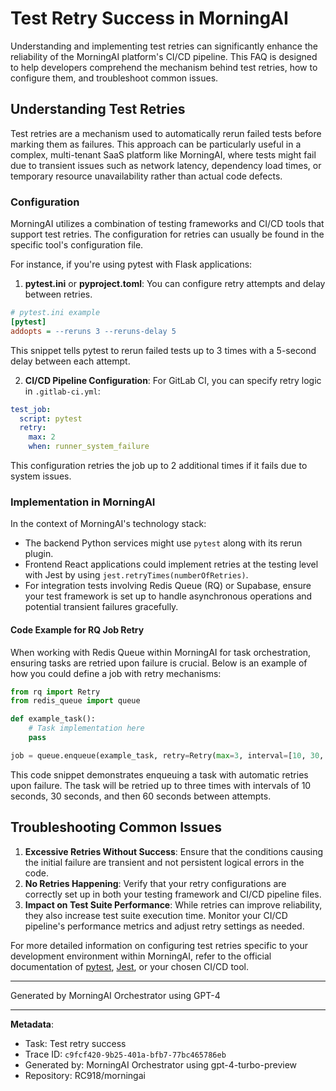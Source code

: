 # Test Retry Success in MorningAI

Understanding and implementing test retries can significantly enhance the reliability of the MorningAI platform's CI/CD pipeline. This FAQ is designed to help developers comprehend the mechanism behind test retries, how to configure them, and troubleshoot common issues.

## Understanding Test Retries

Test retries are a mechanism used to automatically rerun failed tests before marking them as failures. This approach can be particularly useful in a complex, multi-tenant SaaS platform like MorningAI, where tests might fail due to transient issues such as network latency, dependency load times, or temporary resource unavailability rather than actual code defects.

### Configuration

MorningAI utilizes a combination of testing frameworks and CI/CD tools that support test retries. The configuration for retries can usually be found in the specific tool's configuration file.

For instance, if you're using pytest with Flask applications:

1. **pytest.ini** or **pyproject.toml**: You can configure retry attempts and delay between retries.

```ini
# pytest.ini example
[pytest]
addopts = --reruns 3 --reruns-delay 5
```

This snippet tells pytest to rerun failed tests up to 3 times with a 5-second delay between each attempt.

2. **CI/CD Pipeline Configuration**: For GitLab CI, you can specify retry logic in `.gitlab-ci.yml`:

```yaml
test_job:
  script: pytest
  retry:
    max: 2
    when: runner_system_failure
```

This configuration retries the job up to 2 additional times if it fails due to system issues.

### Implementation in MorningAI

In the context of MorningAI's technology stack:

- The backend Python services might use `pytest` along with its rerun plugin.
- Frontend React applications could implement retries at the testing level with Jest by using `jest.retryTimes(numberOfRetries)`.
- For integration tests involving Redis Queue (RQ) or Supabase, ensure your test framework is set up to handle asynchronous operations and potential transient failures gracefully.

#### Code Example for RQ Job Retry

When working with Redis Queue within MorningAI for task orchestration, ensuring tasks are retried upon failure is crucial. Below is an example of how you could define a job with retry mechanisms:

```python
from rq import Retry
from redis_queue import queue

def example_task():
    # Task implementation here
    pass

job = queue.enqueue(example_task, retry=Retry(max=3, interval=[10, 30, 60]))
```

This code snippet demonstrates enqueuing a task with automatic retries upon failure. The task will be retried up to three times with intervals of 10 seconds, 30 seconds, and then 60 seconds between attempts.

## Troubleshooting Common Issues

1. **Excessive Retries Without Success**: Ensure that the conditions causing the initial failure are transient and not persistent logical errors in the code.
2. **No Retries Happening**: Verify that your retry configurations are correctly set up in both your testing framework and CI/CD pipeline files.
3. **Impact on Test Suite Performance**: While retries can improve reliability, they also increase test suite execution time. Monitor your CI/CD pipeline's performance metrics and adjust retry settings as needed.

For more detailed information on configuring test retries specific to your development environment within MorningAI, refer to the official documentation of [pytest](https://docs.pytest.org/en/latest/how-to/retry.html), [Jest](https://jestjs.io/docs/en/jest-object#jestretrytimes), or your chosen CI/CD tool.

---
Generated by MorningAI Orchestrator using GPT-4

---

**Metadata**:
- Task: Test retry success
- Trace ID: `c9fcf420-9b25-401a-bfb7-77bc465786eb`
- Generated by: MorningAI Orchestrator using gpt-4-turbo-preview
- Repository: RC918/morningai
